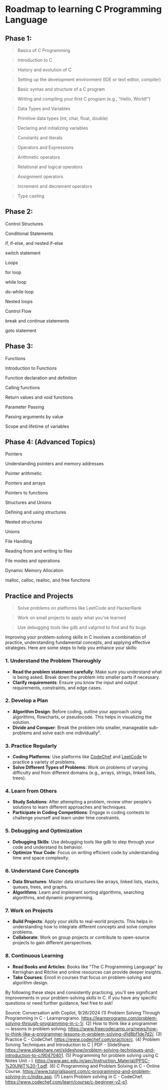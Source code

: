 # Roadmap to learning C Programming Language

## Phase 1: 

> Basics of C Programming

> Introduction to C

> History and evolution of C

> Setting up the development environment (IDE or text editor, compiler)

> Basic syntax and structure of a C program

> Writing and compiling your first C program (e.g., “Hello, World!”)

> Data Types and Variables

> Primitive data types (int, char, float, double)

> Declaring and initializing variables

> Constants and literals

> Operators and Expressions

> Arithmetic operators

> Relational and logical operators

> Assignment operators

> Increment and decrement operators

> Type casting



## Phase 2: 

Control Structures

Conditional Statements

if, if-else, and nested if-else

switch statement

Loops

for loop

while loop

do-while loop

Nested loops

Control Flow

break and continue statements

goto statement

## Phase 3: 

Functions

Introduction to Functions

Function declaration and definition

Calling functions

Return values and void functions

Parameter Passing

Passing arguments by value

Scope and lifetime of variables


## Phase 4: (Advanced Topics)

Pointers

Understanding pointers and memory addresses

Pointer arithmetic

Pointers and arrays

Pointers to functions

Structures and Unions

Defining and using structures

Nested structures

Unions

File Handling

Reading from and writing to files

File modes and operations

Dynamic Memory Allocation

malloc, calloc, realloc, and free functions


## Practice and Projects
> Solve problems on platforms like LeetCode and HackerRank

> Work on small projects to apply what you’ve learned

> Use debugging tools like gdb and valgrind to find and fix bugs


Improving your problem-solving skills in C involves a combination of practice, understanding fundamental concepts, and applying effective strategies. Here are some steps to help you enhance your skills:

### 1. **Understand the Problem Thoroughly**
   - **Read the problem statement carefully**: Make sure you understand what is being asked. Break down the problem into smaller parts if necessary.
   - **Clarify requirements**: Ensure you know the input and output requirements, constraints, and edge cases.

### 2. **Develop a Plan**
   - **Algorithm Design**: Before coding, outline your approach using algorithms, flowcharts, or pseudocode. This helps in visualizing the solution.
   - **Divide and Conquer**: Break the problem into smaller, manageable sub-problems and solve each one individually².

### 3. **Practice Regularly**
   - **Coding Platforms**: Use platforms like [CodeChef](https://www.codechef.com/practice/c) and [LeetCode](https://leetcode.com/) to practice a variety of problems.
   - **Solve Different Types of Problems**: Work on problems of varying difficulty and from different domains (e.g., arrays, strings, linked lists, trees).

### 4. **Learn from Others**
   - **Study Solutions**: After attempting a problem, review other people's solutions to learn different approaches and techniques.
   - **Participate in Coding Competitions**: Engage in coding contests to challenge yourself and learn under time constraints.

### 5. **Debugging and Optimization**
   - **Debugging Skills**: Use debugging tools like gdb to step through your code and understand its behavior.
   - **Optimize Your Code**: Focus on writing efficient code by understanding time and space complexity.

### 6. **Understand Core Concepts**
   - **Data Structures**: Master data structures like arrays, linked lists, stacks, queues, trees, and graphs.
   - **Algorithms**: Learn and implement sorting algorithms, searching algorithms, and dynamic programming.

### 7. **Work on Projects**
   - **Build Projects**: Apply your skills to real-world projects. This helps in understanding how to integrate different concepts and solve complex problems.
   - **Collaborate**: Work on group projects or contribute to open-source projects to gain different perspectives.

### 8. **Continuous Learning**
   - **Read Books and Articles**: Books like "The C Programming Language" by Kernighan and Ritchie and online resources can provide deeper insights.
   - **Take Courses**: Enroll in courses that focus on problem-solving and algorithm design.

By following these steps and consistently practicing, you'll see significant improvements in your problem-solving skills in C. If you have any specific questions or need further guidance, feel free to ask!

Source: Conversation with Copilot, 9/26/2024
(1) Problem Solving Through Programming in C - Learnprogramo. https://learnprogramo.com/problem-solving-through-programming-in-c-1/.
(2) How to think like a programmer — lessons in problem solving. https://www.freecodecamp.org/news/how-to-think-like-a-programmer-lessons-in-problem-solving-d1d8bf1de7d2/.
(3) Practice C - CodeChef. https://www.codechef.com/practice/c.
(4) Problem Solving Techniques and Introduction to C | PDF - SlideShare. https://www.slideshare.net/slideshow/problem-solving-techniques-and-introduction-to-c/90470401.
(5) Programming for problem solving using C Notes Unit - I. https://www.aec.edu.in/aec/Instruction_Material/PPSC-%20UNIT%20-1.pdf.
(6) C Programming and Problem Solving in C - Online Course. https://www.tutorialspoint.com/c-programming-and-problem-solving-in-c/index.asp.
(7) Learn Problem solving in C - CodeChef. https://www.codechef.com/learn/course/c-beginner-v2-p1.